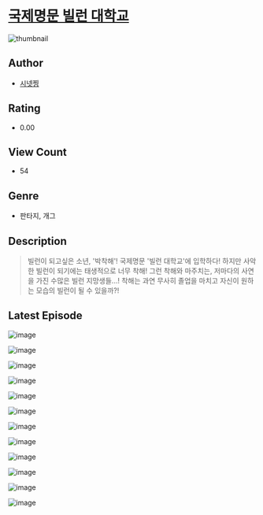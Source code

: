 # [국제명문 빌런 대학교](https://comic.naver.com/challenge/list?titleId=810484)
![thumbnail](https://image-comic.pstatic.net/user_contents_data/challenge_comic/2023/05/23/upload_3617014354331187509_480x623.jpeg)

## Author
- [시넷찡](https://comic.naver.com/artistTitle?id=366925)

## Rating
- 0.00

## View Count
- 54

## Genre
- 판타지, 개그

## Description
> 빌런이 되고싶은 소년, '박착해'! 국제명문 '빌런 대학교'에 입학하다! 하지만 사악한 빌런이 되기에는 태생적으로 너무 착해! 그런 착해와 마주치는, 저마다의 사연을 가진 수많은 빌런 지망생들...! 착해는 과연 무사히 졸업을 마치고 자신이 원하는 모습의 빌런이 될 수 있을까?!


## Latest Episode
![image](https://image-comic.pstatic.net/user_contents_data/challenge_comic/2023/05/24/366925/upload_3833179225064617571.jpeg)

![image](https://image-comic.pstatic.net/user_contents_data/challenge_comic/2023/05/24/366925/upload_7363773945204453990.jpeg)

![image](https://image-comic.pstatic.net/user_contents_data/challenge_comic/2023/05/24/366925/upload_7076670349495001912.jpeg)

![image](https://image-comic.pstatic.net/user_contents_data/challenge_comic/2023/05/24/366925/upload_3977019745700556849.jpeg)

![image](https://image-comic.pstatic.net/user_contents_data/challenge_comic/2023/05/24/366925/upload_4134921496050219105.jpeg)

![image](https://image-comic.pstatic.net/user_contents_data/challenge_comic/2023/05/24/366925/upload_3977300134050817633.jpeg)

![image](https://image-comic.pstatic.net/user_contents_data/challenge_comic/2023/05/24/366925/upload_4049923976613738809.jpeg)

![image](https://image-comic.pstatic.net/user_contents_data/challenge_comic/2023/05/24/366925/upload_7148678464671409206.jpeg)

![image](https://image-comic.pstatic.net/user_contents_data/challenge_comic/2023/05/24/366925/upload_7364853467232876385.jpeg)

![image](https://image-comic.pstatic.net/user_contents_data/challenge_comic/2023/05/24/366925/upload_3834875793783349862.jpeg)

![image](https://image-comic.pstatic.net/user_contents_data/challenge_comic/2023/05/24/366925/upload_3618472311712671282.jpeg)

![image](https://image-comic.pstatic.net/user_contents_data/challenge_comic/2023/05/24/366925/upload_3775530722318836067.jpeg)

